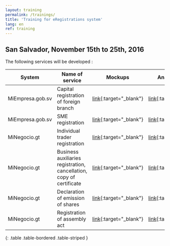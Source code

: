 ```yaml
---
layout: training
permalink: /trainings/
title: 'Training for eRegistrations system'
lang: en
ref: training
---
```


## San Salvador, November 15th to 25th, 2016

The following services will be developed : 

System | Name of service | Mockups | Analysis BPA | Form | Diagram
--- | --- | --- | --- |--- |--- 
MiEmpresa.gob.sv | Capital registration of foreign branch | [link](https://dadd7a.axshare.com/#p=guide){:target="_blank"} | [link](https://docs.google.com/document/d/10H-GeCcE591dXQTuzyScWl44dwNZC6s07tyqGWbCRtg/edit?usp=sharing){:target="_blank"} | [link](https://docs.google.com/spreadsheets/d/15IU0AD9JGx-qZKIO1_uhfvGuxl7_Aqdl_h8xUYNAt3Y/edit?usp=sharing) | [link](https://docs.google.com/spreadsheets/d/10j7_xSinyGSeowS-co4ltNkXtrvPMhSK8Hp5mKM9Yr4/edit?usp=sharing){:target="_blank"} | 
MiEmpresa.gob.sv | SME registration | [link](https://w14glk.axshare.com/#p=guide){:target="_blank"} | [link](https://docs.google.com/document/d/1-B-huszzTx5kesEPx0w5pTLDbZuVeixHrbkhek7lefU/edit?usp=sharing){:target="_blank"} | [link](https://docs.google.com/spreadsheets/d/1vlYF-g_iXo7kZcfZgcpjMtmTTbONaB-G3OH-rJrOrcE/edit?usp=sharing)| [link](https://docs.google.com/spreadsheets/d/1A8PgGaP0bRXKUfkTYNFvAZbTp6q6P48UUlFLF4xBDTg/edit?usp=sharing){:target="_blank"}  |
MiNegocio.gt | Individual trader registration| [link](https://6rg64n.axshare.com/#p=guide){:target="_blank"} | [link](https://docs.google.com/document/d/17dhdSjxy6EHvbNy4rPAn8ne4C-e9HpN_QR0He9MupWM/edit?usp=sharing){:target="_blank"} | [link](){:target="_blank"} | |
MiNegocio.gt | Business auxiliaries registration, cancellation, copy of certificate | [link](https://nhtcnz.axshare.com/#p=guide){:target="_blank"} | [link](https://docs.google.com/document/d/1Zf9egN8XRIzvqoCt32tPYu_s8NehPgAn4QKKLG4pSd4/edit?usp=sharing){:target="_blank"} | [link](https://docs.google.com/spreadsheets/d/1vXlfTar6cZ_OVdQN0MIbCteZirrwyTqUc83YE4Q1j4M/edit?usp=sharing){:target="_blank"} | |
MiNegocio.gt | Declaration of emission of shares | [link](https://3atwvi.axshare.com/#p=guide){:target="_blank"} | [link](https://docs.google.com/document/d/1JfEksxou2MAw6i1Yh0Kq2vpubdmsCcTz_IlMIH3rkaw/edit?usp=sharing){:target="_blank"} | [link](https://docs.google.com/spreadsheets/d/1UmUc12btO11hpp2qs5uhvIuEeidyDjrFH1J_efVIbXU/edit?usp=sharing){:target="_blank"} | |
MiNegocio.gt | Registration of assembly act | [link](https://hc2oh5.axshare.com/#p=guide){:target="_blank"} | [link](https://docs.google.com/document/d/1wv6BiRnoNbLFFntYcrf0O8LSODp9GjdhQPlGrfu7aGo/edit?usp=sharing){:target="_blank"} | [link](https://docs.google.com/spreadsheets/d/1_BKRbOxPxiOBnz921bj5kOwnf3VQoo10ert9_HAJUDM/edit?usp=sharing){:target="_blank"} | |
{: .table .table-bordered .table-striped }


<!---
----------------------

## Other trainings

{% assign trainings = site.trainings | where: "lang", page.lang | where: "category", "training" | sort: "number" %}

{% for training in trainings %}
<table class="table table-bordered table-striped table-info">
  <tbody>
    <tr>
      <td style="width: 25%"><a href="{{ training.url }}">{{ site.training-pages.title.single[page.lang]}} {{ training.number }}</a></td>
      <td>{{ training.title }}{% if training.level %} - {{ site.training-pages.sections.level[page.lang]}} {{ training.level }}{% endif %}</td>
    </tr>
    <tr>
      <td>{{ site.training-pages.sections.objectives[page.lang]}}</td>
      <td>{{ training.objectives | markdownify }}</td>
    </tr>
    <tr>
      <td>{{ site.training-pages.sections.duration[page.lang]}}</td>
      <td>{{ training.duration }}</td>
    </tr>
  </tbody>
</table>
{% endfor %}

--->
